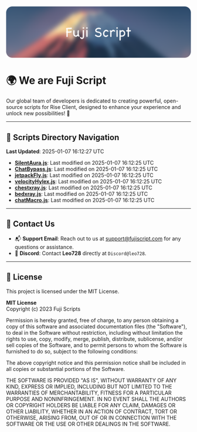 ![Banner](.github/b.webp)

# 🌍 **We are Fuji Script**

Our global team of developers is dedicated to creating powerful, open-source scripts for Rise Client, designed to enhance your experience and unlock new possibilities! 🌟

---
<!-- SCRIPTS_NAVIGATION_START -->
## 📂 **Scripts Directory Navigation**

**Last Updated**: 2025-01-07 16:12:27 UTC

- **[SilentAura.js](scripts/SilentAura.js)**: Last modified on 2025-01-07 16:12:25 UTC
- **[ChatBypass.js](scripts/ChatBypass.js)**: Last modified on 2025-01-07 16:12:25 UTC
- **[jetpackFly.js](scripts/jetpackFly.js)**: Last modified on 2025-01-07 16:12:25 UTC
- **[velocityHylex.js](scripts/velocityHylex.js)**: Last modified on 2025-01-07 16:12:25 UTC
- **[chestxray.js](scripts/chestxray.js)**: Last modified on 2025-01-07 16:12:25 UTC
- **[bedxray.js](scripts/bedxray.js)**: Last modified on 2025-01-07 16:12:25 UTC
- **[chatMacro.js](scripts/chatMacro.js)**: Last modified on 2025-01-07 16:12:25 UTC

<!-- SCRIPTS_NAVIGATION_END -->

---

## 💬 **Contact Us**  
- 📬 **Support Email**: Reach out to us at [support@fujiscript.com](mailto:support@fujiscript.com) for any questions or assistance.  
- 💬 **Discord**: Contact **Leo728** directly at `Discord@leo728`.

---

## 📜 **License**

This project is licensed under the MIT License.  

**MIT License**  
Copyright (c) 2023 Fuji Scripts  

Permission is hereby granted, free of charge, to any person obtaining a copy of this software and associated documentation files (the "Software"), to deal in the Software without restriction, including without limitation the rights to use, copy, modify, merge, publish, distribute, sublicense, and/or sell copies of the Software, and to permit persons to whom the Software is furnished to do so, subject to the following conditions:  

The above copyright notice and this permission notice shall be included in all copies or substantial portions of the Software.  

THE SOFTWARE IS PROVIDED "AS IS", WITHOUT WARRANTY OF ANY KIND, EXPRESS OR IMPLIED, INCLUDING BUT NOT LIMITED TO THE WARRANTIES OF MERCHANTABILITY, FITNESS FOR A PARTICULAR PURPOSE AND NONINFRINGEMENT. IN NO EVENT SHALL THE AUTHORS OR COPYRIGHT HOLDERS BE LIABLE FOR ANY CLAIM, DAMAGES OR OTHER LIABILITY, WHETHER IN AN ACTION OF CONTRACT, TORT OR OTHERWISE, ARISING FROM, OUT OF OR IN CONNECTION WITH THE SOFTWARE OR THE USE OR OTHER DEALINGS IN THE SOFTWARE.  
